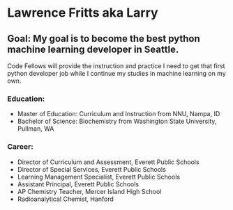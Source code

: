 # Lawrence Fritts aka Larry

## Goal: My goal is to become the best **python machine learning developer** in Seattle.
Code Fellows will provide the instruction and practice I need to get that first
python developer job while I continue my studies in machine learning on my own.

### Education:
- Master of Education: Curriculum and Instruction from NNU, Nampa, ID
- Bachelor of Science: Biochemistry from Washington State University, Pullman, WA

### Career:
- Director of Curriculum and Assessment, Everett Public Schools
- Director of Special Services, Everett Public Schools
- Learning Management Specialist, Everett Public Schools
- Assistant Principal, Everett Public Schools
- AP Chemistry Teacher, Mercer Island High School
- Radioanalytical Chemist, Hanford